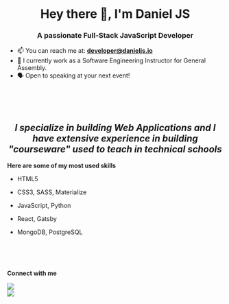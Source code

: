 <!--
**myDeveloperJourney/myDeveloperJourney** is a ✨ _special_ ✨ repository because its `README.md` (this file) appears on your GitHub profile. -->

<h1 align="center">Hey there 👋, I'm Daniel JS</h1>
<h3 align="center">A passionate Full-Stack JavaScript Developer</h3>

- 📫  You can reach me at: **developer@danieljs.io**
- 🏫 I currently work as a Software Engineering Instructor for General Assembly.
- 🗣  Open to speaking at your next event!


<br>
<br>
<br>

<h2 align="center"><i>I specialize in building Web Applications and I have extensive experience in building "courseware" used to teach in technical schools</i></h2>

<b>Here are some of my most used skills</b>

- HTML5

- CSS3, SASS, Materialize

- JavaScript, Python

- React, Gatsby

- MongoDB, PostgreSQL 

<br>
<br>
<br>

<b>Connect with me</b>


[<img src="https://img.shields.io/badge/linkedin-%230077B5.svg?&style=for-the-badge&logo=linkedin&logoColor=white" />](https://www.linkedin.com/in/daniel-j-scott/)
<br>
[<img src="https://img.shields.io/badge/YouTube-Check%20Out%20My%20Channel-red" />](https://www.youtube.com/channel/UCmPSUtVgth9zyXpzOM5lNFQ)

